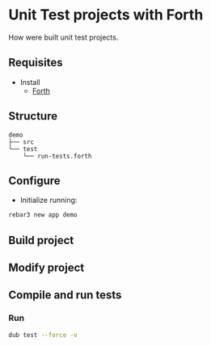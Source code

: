 
# Unit Test projects with Forth
How were built unit test projects.

## Requisites
- Install
  - [Forth](https://www.forth.com/)

## Structure
```text
demo
├── src
└── test
    └── run-tests.forth
```

## Configure
- Initialize running:
```bash
rebar3 new app demo
```

## Build project

## Modify project
## Compile and run tests
### Run
```bash
dub test --force -v
```